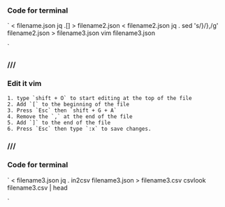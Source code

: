 ### Code for terminal
`
< filename.json jq .[] > filename2.json
< filename2.json jq .
sed 's/}/},/g' filename2.json > filename3.json
vim filename3.json

`

### ///
### Edit it vim
	1. type `shift + O` to start editing at the top of the file
	2. Add `[` to the beginning of the file
	3. Press `Esc` then `shift + G + A`
	4. Remove the `,` at the end of the file
	5. Add `]` to the end of the file
	6. Press `Esc` then type `:x` to save changes.
### ///

### Code for terminal
`
< filename3.json jq .
in2csv filename3.json >  filename3.csv
csvlook filename3.csv | head

`
